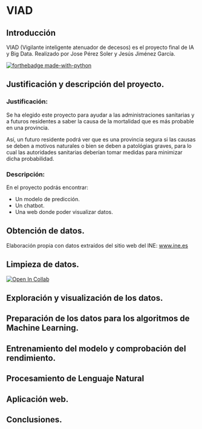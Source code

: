 # **VIAD** 

## **Introducción**
VIAD (Vigilante inteligente atenuador de decesos) es el proyecto final de IA y Big Data. Realizado por Jose Pérez Soler y Jesús Jiménez García.

[![forthebadge made-with-python](http://ForTheBadge.com/images/badges/made-with-python.svg)](https://www.python.org/)

## **Justificación y descripción del proyecto.**

### **Justificación:**

  Se ha elegido este proyecto para ayudar a las administraciones sanitarias y a futuros residentes a saber la causa de la mortalidad que es más probable en una provincia.

  Así, un futuro residente podrá ver que es una provincia segura si las causas se deben a motivos naturales o bien se deben a patológias graves, para lo cual las autoridades sanitarias deberían tomar medidas para minimizar dicha probabilidad.

### **Descripción:**

  En el proyecto podrás encontrar:

   - Un modelo de predicción.
   - Un chatbot.
   - Una web donde poder visualizar datos.

## **Obtención de datos.**

Elaboración propia con datos extraídos del sitio web del INE:  <a href="[url_del_enlace](https://www.ine.es/index.htm)">www.ine.es</a>

## **Limpieza de datos.**

[![Open In Collab](https://colab.research.google.com/assets/colab-badge.svg)](https://colab.research.google.com/drive/1_Li7qOVEdDfvK9f83WUplWafxM4BSycd)

## **Exploración y visualización de los datos.**

## **Preparación de los datos para los algoritmos de Machine Learning.**

## **Entrenamiento del modelo y comprobación del rendimiento.**

## **Procesamiento de Lenguaje Natural**

## **Aplicación web.**

## **Conclusiones.**
